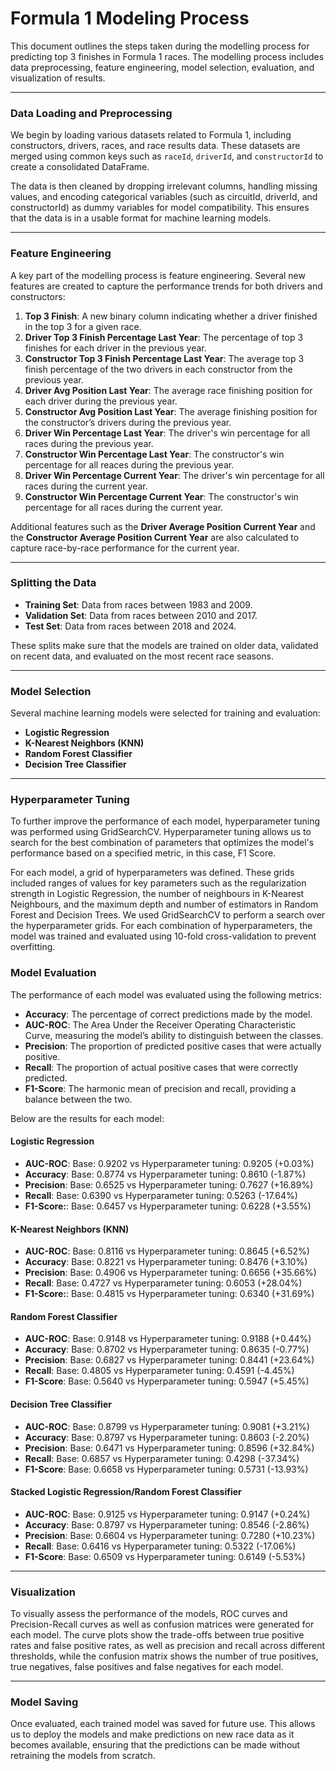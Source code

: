 # Formula 1 Modeling Process

This document outlines the steps taken during the modelling process for predicting top 3 finishes in Formula 1 races. The modelling process includes data preprocessing, feature engineering, model selection, evaluation, and visualization of results.

---

### Data Loading and Preprocessing

We begin by loading various datasets related to Formula 1, including constructors, drivers, races, and race results data. These datasets are merged using common keys such as `raceId`, `driverId`, and `constructorId` to create a consolidated DataFrame. 

The data is then cleaned by dropping irrelevant columns, handling missing values, and encoding categorical variables (such as circuitId, driverId, and constructorId) as dummy variables for model compatibility. This ensures that the data is in a usable format for machine learning models.

---

### Feature Engineering

A key part of the modelling process is feature engineering. Several new features are created to capture the performance trends for both drivers and constructors:

1. **Top 3 Finish**: A new binary column indicating whether a driver finished in the top 3 for a given race.
2. **Driver Top 3 Finish Percentage Last Year**: The percentage of top 3 finishes for each driver in the previous year.
3. **Constructor Top 3 Finish Percentage Last Year**: The average top 3 finish percentage of the two drivers in each constructor from the previous year.
4. **Driver Avg Position Last Year**: The average race finishing position for each driver during the previous year.
5. **Constructor Avg Position Last Year**: The average finishing position for the constructor’s drivers during the previous year.
6. **Driver Win Percentage Last Year**: The driver's win percentage for all races during the previous year.
7. **Constructor Win Percentage Last Year**: The constructor's win percentage for all reaces during the previous year.
8. **Driver Win Percentage Current Year**: The driver's win percentage for all races during the current year.
9. **Constructor Win Percentage Current Year**: The constructor's win percentage for all races during the current year.

Additional features such as the **Driver Average Position Current Year** and the **Constructor Average Position Current Year** are also calculated to capture race-by-race performance for the current year.

---

### Splitting the Data

- **Training Set**: Data from races between 1983 and 2009.
- **Validation Set**: Data from races between 2010 and 2017.
- **Test Set**: Data from races between 2018 and 2024.

These splits make sure that the models are trained on older data, validated on recent data, and evaluated on the most recent race seasons.

---

### Model Selection

Several machine learning models were selected for training and evaluation:

- **Logistic Regression**
- **K-Nearest Neighbors (KNN)**
- **Random Forest Classifier**
- **Decision Tree Classifier**

---

### Hyperparameter Tuning
To further improve the performance of each model, hyperparameter tuning was performed using GridSearchCV. Hyperparameter tuning allows us to search for the best combination of parameters that optimizes the model's performance based on a specified metric, in this case, F1 Score.

For each model, a grid of hyperparameters was defined. These grids included ranges of values for key parameters such as the regularization strength in Logistic Regression, the number of neighbours in K-Nearest Neighbours, and the maximum depth and number of estimators in Random Forest and Decision Trees. We used GridSearchCV to perform a search over the hyperparameter grids. For each combination of hyperparameters, the model was trained and evaluated using 10-fold cross-validation to prevent overfitting.

### Model Evaluation

The performance of each model was evaluated using the following metrics:

- **Accuracy**: The percentage of correct predictions made by the model.
- **AUC-ROC**: The Area Under the Receiver Operating Characteristic Curve, measuring the model’s ability to distinguish between the classes.
- **Precision**: The proportion of predicted positive cases that were actually positive.
- **Recall**: The proportion of actual positive cases that were correctly predicted.
- **F1-Score**: The harmonic mean of precision and recall, providing a balance between the two.

Below are the results for each model:

#### Logistic Regression
- **AUC-ROC**: Base: 0.9202 vs Hyperparameter tuning: 0.9205 (+0.03%)
- **Accuracy**: Base: 0.8774 vs Hyperparameter tuning: 0.8610 (-1.87%)
- **Precision**: Base: 0.6525 vs Hyperparameter tuning: 0.7627 (+16.89%)
- **Recall**: Base: 0.6390 vs Hyperparameter tuning: 0.5263 (-17.64%)
- **F1-Score:**: Base: 0.6457 vs Hyperparameter tuning: 0.6228 (+3.55%)
#### K-Nearest Neighbors (KNN)
- **AUC-ROC**: Base: 0.8116 vs Hyperparameter tuning: 0.8645 (+6.52%)
- **Accuracy**: Base: 0.8221 vs Hyperparameter tuning: 0.8476 (+3.10%)
- **Precision**: Base: 0.4906 vs Hyperparameter tuning: 0.6656 (+35.66%)
- **Recall**: Base: 0.4727 vs Hyperparameter tuning: 0.6053 (+28.04%)
- **F1-Score:**: Base: 0.4815 vs Hyperparameter tuning: 0.6340 (+31.69%)
#### Random Forest Classifier
- **AUC-ROC**: Base: 0.9148 vs Hyperparameter tuning: 0.9188 (+0.44%)
- **Accuracy**: Base: 0.8702 vs Hyperparameter tuning: 0.8635 (-0.77%)
- **Precision**: Base: 0.6827 vs Hyperparameter tuning: 0.8441 (+23.64%)
- **Recall**: Base: 0.4805 vs Hyperparameter tuning: 0.4591 (-4.45%)
- **F1-Score**: Base: 0.5640 vs Hyperparameter tuning: 0.5947 (+5.45%)
#### Decision Tree Classifier
- **AUC-ROC**: Base: 0.8799 vs Hyperparameter tuning: 0.9081 (+3.21%)
- **Accuracy**: Base: 0.8797 vs Hyperparameter tuning: 0.8603 (-2.20%)
- **Precision**: Base: 0.6471 vs Hyperparameter tuning: 0.8596 (+32.84%)
- **Recall**: Base: 0.6857 vs Hyperparameter tuning: 0.4298 (-37.34%)
- **F1-Score**: Base: 0.6658 vs Hyperparameter tuning: 0.5731 (-13.93%)
#### Stacked Logistic Regression/Random Forest Classifier
- **AUC-ROC**: Base: 0.9125 vs Hyperparameter tuning: 0.9147 (+0.24%)
- **Accuracy**: Base: 0.8797 vs Hyperparameter tuning: 0.8546 (-2.86%)
- **Precision**: Base: 0.6604 vs Hyperparameter tuning: 0.7280 (+10.23%)
- **Recall**: Base: 0.6416 vs Hyperparameter tuning: 0.5322 (-17.06%)
- **F1-Score**: Base: 0.6509 vs Hyperparameter tuning: 0.6149 (-5.53%)

---

### Visualization

To visually assess the performance of the models, ROC curves and Precision-Recall curves as well as confusion matrices were generated for each model. The curve plots show the trade-offs between true positive rates and false positive rates, as well as precision and recall across different thresholds, while the confusion matrix shows the number of true positives, true negatives, false positives and false negatives for each model.

---

### Model Saving

Once evaluated, each trained model was saved for future use. This allows us to deploy the models and make predictions on new race data as it becomes available, ensuring that the predictions can be made without retraining the models from scratch.
